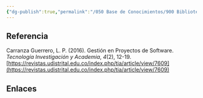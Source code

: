 ```yaml
---
{"dg-publish":true,"permalink":"/050 Base de Conocimientos/900 Biblioteca/Zk Lit (Carranza Guerrero, 2016) Gestión en Proyectos de Software/","tags":["definir"]}
---
```


## Referencia
Carranza Guerrero, L. P. (2016). Gestión en Proyectos de Software. _Tecnología Investigación y Academia_, _4_(2), 12-19. [https://revistas.udistrital.edu.co/index.php/tia/article/view/7609](https://revistas.udistrital.edu.co/index.php/tia/article/view/7609)

## Enlaces


